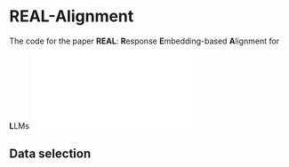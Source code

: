 # REAL-Alignment
The code for the paper **REAL**: **R**esponse **E**mbedding-based **A**lignment for **L**LMs
![Alt text](./DPO_diagrams.pdf)

## Data selection


